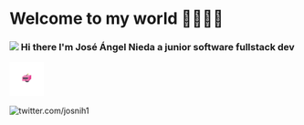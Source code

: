 # Welcome to my world 🚀👨🏽‍🚀

### <img src="https://github.com/TheDudeThatCode/TheDudeThatCode/blob/master/Assets/Hi.gif" width="29px"> Hi there I'm José Ángel Nieda a junior software fullstack dev

<img src="https://github.com/josnih21/josnih21/blob/master/assests/robot.gif" width="60px">

![twitter.com/josnih1](https://img.shields.io/twitter/follow/josnih1?label=josnih&logo=twitter&style=for-the-badge)

<!--
**josnih21/josnih21** is a ✨ _special_ ✨ repository because its `README.md` (this file) appears on your GitHub profile.

Here are some ideas to get you started:

- 🔭 I’m currently working on ...
- 🌱 I’m currently learning ...
- 👯 I’m looking to collaborate on ...
- 🤔 I’m looking for help with ...
- 💬 Ask me about ...
- 📫 How to reach me: ...
- 😄 Pronouns: ...
- ⚡ Fun fact: ...
-->
